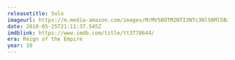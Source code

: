 ```yaml
---
releasetitle: Solo
imageurl: https://m.media-amazon.com/images/M/MV5BOTM2NTI3NTc3Nl5BMl5BanBnXkFtZTgwNzM1OTQyNTM@._V1_.jpg
date: 2018-05-25T21:11:37.545Z
imdblink: https://www.imdb.com/title/tt3778644/
era: Reign of the Empire
year: 10
---
```

